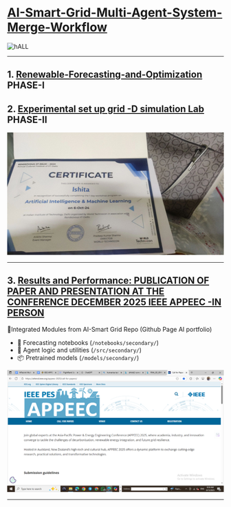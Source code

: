 #  [AI-Smart-Grid-Multi-Agent-System-Merge-Workflow](https://attend.ieee.org/appeec-2025/call-for-papers/)
![hALL](https://college.harvard.edu/sites/default/files/styles/max_1300x1300/public/2022-11/linderpix-Harvard-0948_1.jpg?itok=dp_r9hIi)

----
  ## 1. [Renewable-Forecasting-and-Optimization](https://github.com/Ishita95-harvad/AI-Smart-Grid-Multi-Agent-System-for-Renewable-Forecasting-and-Optimization) PHASE-I
## 2. [Experimental set up grid -D simulation Lab](https://github.com/Ishita95-harvad/EXPERIMENTAL-SET-UP-MAS-Grid-LAB-D-SIMULATION) PHASE-II
![IIT- D IMAGE AIML](https://github.com/Ishita95-harvad/Merged--AI-Smart-Grid-Modules-into-MAS-Grid-LAB-D-Simulation/blob/main/1728236813688.jpeg)

----------------------------------------------------------------------------------------------------------------------------------------------
## 3. [Results and Performance: PUBLICATION OF PAPER AND PRESENTATION AT THE CONFERENCE DECEMBER 2025 IEEE APPEEC -IN PERSON ](https://easychair.org/account2/signin?l=511209749606209611)

🔗Integrated Modules from AI-Smart Grid Repo (Github Page AI portfolio) 
- 📘 Forecasting notebooks (`/notebooks/secondary/`)
- 🧠 Agent logic and utilities (`/src/secondary/`)
- 📦 Pretrained models (`/models/secondary/`)

![APPEEC IEEE IMAGE](https://github.com/Ishita95-harvad/Merged--AI-Smart-Grid-Modules-into-MAS-Grid-LAB-D-Simulation/blob/main/IEEE%20APPEEC%20MTECH%20PAPERPUBLICATION%2C2025%20DEC.png)

-------
